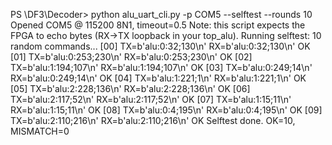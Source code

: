 PS \DF3\Decoder> python alu_uart_cli.py -p COM5 --selftest --rounds 10  
Opened COM5 @ 115200 8N1, timeout=0.5
Note: this script expects the FPGA to echo bytes (RX->TX loopback in your top_alu).
Running selftest: 10 random commands...
[00] TX=b'alu:0:32;130\n' RX=b'alu:0:32;130\n'  OK
[01] TX=b'alu:0:253;230\n' RX=b'alu:0:253;230\n'  OK
[02] TX=b'alu:1:194;107\n' RX=b'alu:1:194;107\n'  OK
[03] TX=b'alu:0:249;14\n' RX=b'alu:0:249;14\n'  OK
[04] TX=b'alu:1:221;1\n' RX=b'alu:1:221;1\n'  OK
[05] TX=b'alu:2:228;136\n' RX=b'alu:2:228;136\n'  OK
[06] TX=b'alu:2:117;52\n' RX=b'alu:2:117;52\n'  OK
[07] TX=b'alu:1:15;11\n' RX=b'alu:1:15;11\n'  OK
[08] TX=b'alu:0:4;195\n' RX=b'alu:0:4;195\n'  OK
[09] TX=b'alu:2:110;216\n' RX=b'alu:2:110;216\n'  OK
Selftest done. OK=10, MISMATCH=0